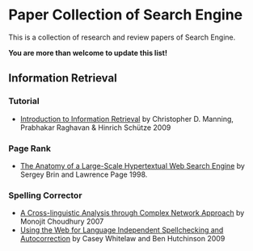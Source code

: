 # Paper Collection of Search Engine

This is a collection of research and review papers of Search Engine. 

**You are more than welcome to update this list!** <br>

## Information Retrieval

### Tutorial
* [Introduction to Information Retrieval](https://nlp.stanford.edu/IR-book/html/htmledition/irbook.html) by Christopher D. Manning, Prabhakar Raghavan & Hinrich Schütze 2009

### Page Rank
* [The Anatomy of a Large-Scale Hypertextual Web Search Engine](http://www7.scu.edu.au/1921/com1921.htm) by Sergey Brin and Lawrence Page 1998.

### Spelling Corrector
* [A Cross-linguistic Analysis through Complex Network Approach](http://citeseerx.ist.psu.edu/viewdoc/download;jsessionid=52A3B869596656C9DA285DCE83A0339F?doi=10.1.1.146.4390&rep=rep1&type=pdf) by Monojit Choudhury 2007
* [Using the Web for Language Independent Spellchecking and Autocorrection](http://static.googleusercontent.com/media/research.google.com/en/us/pubs/archive/36180.pdf) by Casey Whitelaw and Ben Hutchinson 2009

